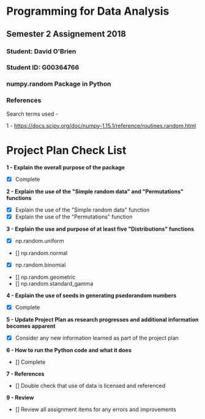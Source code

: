 # Programming for Data Analysis

## Semester 2 Assignement 2018

### Student:    David O'Brien
### Student ID: G00364766

### numpy.random Package in Python

### References

Search terms used - 

1 - https://docs.scipy.org/doc/numpy-1.15.1/reference/routines.random.html



# Project Plan Check List

**1 - Explain the overall purpose of the package**
- [x] Complete

**2 - Explain the use of the "Simple random data" and "Permutations" functions**
- [x] Explain the use of the "Simple random data" function
- [x] Explain the use of the "Permutations" function

**3 - Explain the use and purpose of at least five "Distributions" functions**
- [x] np.random.uniform
- [] np.random.normal
- [x] np.random.binomial
- [] np.random.geometric
- [] np.random.standard_gamma

**4 - Explain the use of seeds in generating psedorandom numbers**
- [x] Complete

**5 - Update Project Plan as research progresses and additional information becomes apparent**
- [x] Consider any new information learned as part of the project plan

**6 - How to run the Python code and what it does**
- [] Complete

**7 - References**
- [] Double check that use of data is licensed and referenced

**9 - Review**
- [] Review all assignment items for any errors and improvements
